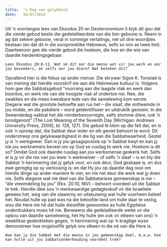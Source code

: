 ```yaml
---
title:  ’n Dag van gelykheid
date:   16/07/2019
---
```


Uit ’n voorlangse lees van Eksodus 20 en Deuteronomium 5 blyk dit gou dat die vierde gebod beslis die gedetailleerdste van die tien gebooie is. Neem in ag dat sekere gebooie, veral in sommige vertalings, net uit drie woordjies bestaan (en dat dit in die oorspronklike Hebreeus, selfs so min as twee het). Daarteenoor gee die vierde gebod die hoekom, die hoe en die wie van daardie herdenkingsgebaar. 

`Lees Eksodus 20:8-11. Wat sê dit oor die mense wat vir jou werk en oor jou besoekers, en selfs oor jou diere? Wat beteken dit?` 

Opvallend hier is die fokus op ander mense. Die skrywer Sigve K. Tonstad is van mening dat hierdie voorskrif eie aan die Hebreeuse kultuur is. Volgens hom gee die Sabbatsgebod “voorrang aan die laagste vlak en werk dan boontoe, en werk nie van die hoogste vlak af ondertoe nie. Nee, die swakkes en die mees kwesbare lede van die samelewing kom eerste. Diegene wat die grootste behoefte aan rus het – die slaaf, die ontheemde in jou midde, en die pakdiere – word geïdentifiseer en uitdruklik genoem. In die Sewendedag-sabbat het die minderbevoorregte, selfs stomme diere, ook ’n bondgenoot” (The Lost Meaning of the Seventh Day [Michigan: Andrews University Press, 2009], bl. 126, 127). Die gebod lê klem op die feit dat, en is ook ’n oproep dat, die Sabbat deur ieder en elk geniet behoort te word. Dit onderstreep ons gelykwaardigheid in die lig van die Sabbatwaarheid. Gestel jy is ’n werkgewer. Dan is jy jou gesagsposisie op ’n Sabbat kwyt en kan jy nie jou werknemers beveel om op God se rusdag te werk nie. Hoekom is dit so? Omdat God ook daardie rusdag aan jou werksmense geskenk het. Selfs al is jy vir die res van jou lewe ’n werknemer – of selfs ’n slaaf – is en bly die Sabbat ’n herinnering dat jy gelyk voor, en ook deur, God geskape is, en dus ewe geregtig op sy verlossing is; en dat Hy jou op daardie dag nooi om hierdie dinge op ander maniere te vier, en nie net deur die werk wat jy doen nie. Selfs diegene wat nie deel van die Sabbatariese gemeenskap is nie – “die vreemdeling by jou” (Eks. 20:10, NIV) – behoort voordeel uit die Sabbat te trek. Hierdie idee sou ’n merkwaardige gedagteskuif vir die Israeliete gewees het, weg van die slawerny en uitskuiwing wat hulle voorheen beleef het. Noudat hulle op pad was na die beloofde land om hulle daar te vestig, wou die Here nie hê dat hulle dieselfde gewoontes as hulle Egiptiese onderdrukkers moes hê nie. Benewens die gedetailleerde wette vir die opbou van daardie samelewing, het Hy hulle (en ook vir elkeen van ons) ’n weeklikse gedenkteken gegee, ’n herinnering wat op ’n kragtige wyse demonstreer hoe ongelooflik gelyk ons elkeen in die oë van die Here is. 

`Hoe kan jy die Sabbat met die mense in jou gemeenskap deel, m.a.w. hoe kan hulle uit jou Sabbatsonderhouding voordeel trek?`